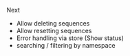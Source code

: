 Next

- Allow deleting sequences
- Allow resetting sequences
- Error handling via store (Show status)
- searching / filtering by namespace
